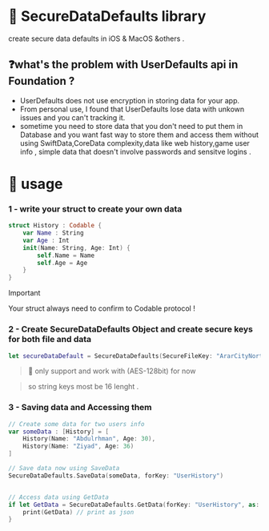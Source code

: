 # 🔐 SecureDataDefaults library
create secure data defaults in iOS & MacOS &others .


## ❓what's the problem with UserDefaults api in Foundation ?
- UserDefaults does not use encryption in storing data for your app.
- From personal use, I found that UserDefaults lose data with unkown issues and you can't tracking it.
- sometime you need to store data that you don't need to put them in Database and you want fast way to store them and access them without using SwiftData,CoreData complexity,data like web history,game user info , simple data that doesn't involve passwords and sensitve logins .




# 🎯 usage 
### 1 - write your struct to create your own data 
```swift
struct History : Codable {
    var Name : String
    var Age : Int
    init(Name: String, Age: Int) {
        self.Name = Name
        self.Age = Age
    }
}
```
> [!IMPORTANT]
> Your struct always need to confirm to Codable protocol !


### 2 - Create SecureDataDefaults Object and create secure keys for both file and data
```swift
let secureDataDefault = SecureDataDefaults(SecureFileKey: "ArarCityNorthBor", DataKey: "_DataDefaultArar")
```
> 🔑 only support and work with (AES-128bit) for now 

>  so string keys most be 16 lenght .



### 3 - Saving data and Accessing them
```swift
// Create some data for two users info 
var someData : [History] = [
    History(Name: "Abdulrhman", Age: 30),
    History(Name: "Ziyad", Age: 36)
]

// Save data now using SaveData
SecureDataDefaults.SaveData(someData, forKey: "UserHistory")


// Access data using GetData
if let GetData = SecureDataDefaults.GetData(forKey: "UserHistory", as: [History].self) {
    print(GetData) // print as json 
}
```

